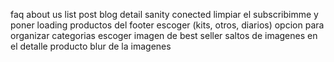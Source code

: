 faq
about us
list post
blog detail
sanity conected
limpiar el subscribimme y poner loading
productos del footer escoger (kits, otros, diarios)
opcion para organizar categorias
escoger imagen de best seller
saltos de imagenes en el detalle producto
blur de la imagenes
